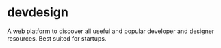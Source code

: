 # devdesign

A web platform to discover all useful and popular developer and designer resources.
Best suited for startups.
